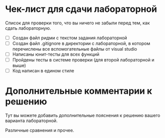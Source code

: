 # Чек-лист для сдачи лабораторной

Список для проверки того, что вы ничего не забыли перед тем, как сдать лабораторную.

- [ ] Создан файл ридми с текстом задания лабораторной
- [ ] Создан файл .gitignore в директории с лабораторной, в котором перечислены все вспомогательные файлы от visual studio
- [ ] Написаны юнит-тесты для всех функций
- [ ] Пройдены тесты в системе проверки (для второй лабораторной и выше)
- [ ] Код написан в едином стиле

# Дополнительные комментарии к решению

Тут вы можете добавить дополнительные пояснения к решению вашего варианта лабораторной.

Различные сравнения и прочее.

